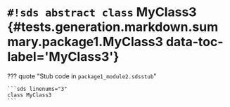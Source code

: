 # `#!sds abstract class` MyClass3 {#tests.generation.markdown.summary.package1.MyClass3 data-toc-label='MyClass3'}

??? quote "Stub code in `package1_module2.sdsstub`"

    ```sds linenums="3"
    class MyClass3
    ```
